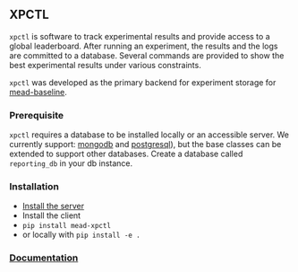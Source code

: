 ## XPCTL

`xpctl` is software to track experimental results and provide access to a global leaderboard. After running an experiment, the results and the logs are committed to a database. Several commands are provided to show the best experimental results under various constraints.

`xpctl` was developed as the primary backend for experiment storage for [mead-baseline](https://github.com/dpressel/mead-baseline/).

### Prerequisite

`xpctl` requires a database to be installed locally or an accessible server. We currently support:  [mongodb](https://docs.mongodb.com/) and [postgresql](https://www.postgresql.org/)), but the base classes can be extended to support other databases. Create a database called `reporting_db` in your db instance.

 
### Installation

-  [Install the server](https://github.com/mead-ml/xpctl/blob/master/orchestration/README.md)
-  Install the client
  - `pip install mead-xpctl`
  - or locally with `pip install -e .`

### [Documentation](https://github.com/mead-ml/xpctl/blob/master/docs/main.md)
